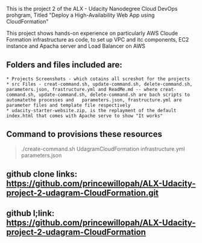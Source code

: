 This is the project 2 of the ALX - Udacity Nanodegree Cloud DevOps prohgram, Titled "Deploy a High-Availability Web App using CloudFormation"

This project shows hands-on experience on particularly AWS Cloude Formation infrastructure as code, to set up VPC and itc components, EC2 instance and Apacha server and Load Balancer on AWS

## Folders and files included are:
```
* Projects Screenshots - which cotains all screshot for the projects
* src Files - creat-command.sh, update-command.sh, delete-command.sh, parameters.json, frastructure.yml and ReadMe.md -- where creat-command.sh, update-command.sh, delete-command.sh are bach scripts to automatethe processes and   parameters.json, frastructure.yml are parameter files and template file respectively
* udacity-starter-website.zip, is the replayment of the default index.html that comes with Apache serve to show "It works"
```
## Command to provisions these resources
> ./create-command.sh UdagramCloudFormation infrastructure.yml parameters.json

## github clone links: https://github.com/princewillopah/ALX-Udacity-project-2-udagram-CloudFormation.git
## github l;link: https://github.com/princewillopah/ALX-Udacity-project-2-udagram-CloudFormation

